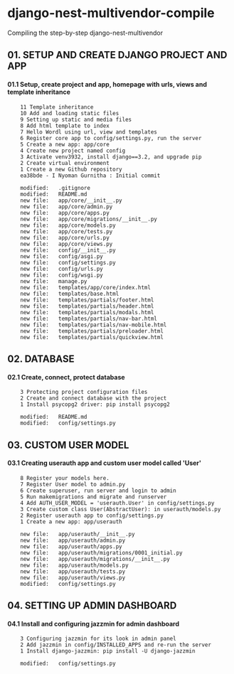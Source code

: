 # django-nest-multivendor-compile
Compiling the step-by-step django-nest-multivendor


## 01. SETUP AND CREATE DJANGO PROJECT AND APP


#### 01.1 Setup, create project and app, homepage with urls, views and template inheritance

        11 Template inheritance
        10 Add and loading static files
        9 Setting up static and media files
        8 Add html template to index
        7 Hello Wordl using url, view and templates
        6 Register core app to config/settings.py, run the server
        5 Create a new app: app/core
        4 Create new project named config
        3 Activate venv3932, install django==3.2, and upgrade pip
        2 Create virtual environment
        1 Create a new Github repository
        ea38bde - I Nyoman Gurnitha : Initial commit

        modified:   .gitignore
        modified:   README.md
        new file:   app/core/__init__.py
        new file:   app/core/admin.py
        new file:   app/core/apps.py
        new file:   app/core/migrations/__init__.py
        new file:   app/core/models.py
        new file:   app/core/tests.py
        new file:   app/core/urls.py
        new file:   app/core/views.py
        new file:   config/__init__.py
        new file:   config/asgi.py
        new file:   config/settings.py
        new file:   config/urls.py
        new file:   config/wsgi.py
        new file:   manage.py
        new file:   templates/app/core/index.html
        new file:   templates/base.html
        new file:   templates/partials/footer.html
        new file:   templates/partials/header.html
        new file:   templates/partials/modals.html
        new file:   templates/partials/nav-bar.html
        new file:   templates/partials/nav-mobile.html
        new file:   templates/partials/preloader.html
        new file:   templates/partials/quickview.html


## 02. DATABASE


#### 02.1 Create, connect, protect database

        3 Protecting project configuration files
        2 Create and connect database with the project
        1 Install psycopg2 driver: pip install psycopg2

        modified:   README.md
        modified:   config/settings.py


## 03. CUSTOM USER MODEL


#### 03.1 Creating userauth app and custom user model called 'User'

        8 Register your models here.
        7 Register User model to admin.py
        6 Create superuser, run server and login to admin
        5 Run makemigrations and migrate and runserver
        4 Add AUTH_USER_MODEL = 'userauth.User' in config/settings.py
        3 Create custom class User(AbstractUser): in userauth/models.py
        2 Register userauth app to config/settings.py
        1 Create a new app: app/userauth

        new file:   app/userauth/__init__.py
        new file:   app/userauth/admin.py
        new file:   app/userauth/apps.py
        new file:   app/userauth/migrations/0001_initial.py
        new file:   app/userauth/migrations/__init__.py
        new file:   app/userauth/models.py
        new file:   app/userauth/tests.py
        new file:   app/userauth/views.py
        modified:   config/settings.py


## 04. SETTING UP ADMIN DASHBOARD


#### 04.1 Install and configuring jazzmin for admin dashboard

        3 Configuring jazzmin for its look in admin panel
        2 Add jazzmin in config/INSTALLED_APPS and re-run the server
        1 Install django-jazzmin: pip install -U django-jazzmin

        modified:   config/settings.py